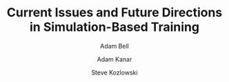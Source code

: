 ---
layout: leaf-node
title: "Current Issues and Future Directions in Simulation-Based Training"
title-url: "http://digitalcommons.ilr.cornell.edu/cgi/viewcontent.cgi?article=1493&context=cahrswp"
author: ["Adam Bell","Adam Kanar","Steve Kozlowski"]
groups: technologies
categories: simulation-based-learning
topics: scholarly-readings
summary: >
    This paper, as the title suggests, examines the pros and cons of simulation-based training,
    a research review of simulation-based training effectiveness, identifies research needs, and closes
    with a funding plan to meet the needs.
cite: >
    Bell, B. S., Kanar, A. M. & Kozlowski, S. W. J. (2008). Current issues and
    future directions in simulation-based training (CAHRS Working Paper #08-13).
    Ithaca, NY: Cornell University, School of Industrial and LaborRelations,
    Center for Advanced Human Resource Studies. http://digitalcommons.ilr.cornell.edu/cahrswp
pub-date: 2008-11-01
added-date: 2017-04-18
resource-type: pdf-document
---